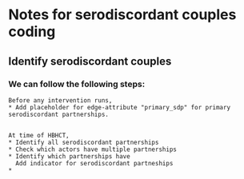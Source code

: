# Notes for serodiscordant couples coding

## Identify serodiscordant couples

### We can follow the following steps:

    Before any intervention runs,
    * Add placeholder for edge-attribute "primary_sdp" for primary serodiscordant partnerships. 
    

    At time of HBHCT, 
    * Identify all serodiscordant partnerships
    * Check which actors have multiple partnerships
    * Identify which partnerships have 
      Add indicator for serodiscordant partneships
    * 
